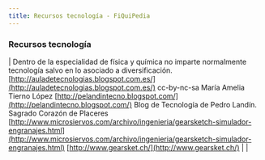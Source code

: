 ```yaml
---
title: Recursos tecnología - FiQuiPedia
---
```


### Recursos tecnología

| Dentro de la especialidad de física y química no imparte normalmente tecnología salvo en lo asociado a diversificación. [http://auladetecnologias.blogspot.com.es/](http://auladetecnologias.blogspot.com.es/) cc-by-nc-sa María Amelia Tierno López [http://pelandintecno.blogspot.com/](http://pelandintecno.blogspot.com/) Blog de Tecnología de Pedro Landín. Sagrado Corazón de Placeres [http://www.microsiervos.com/archivo/ingenieria/gearsketch-simulador-engranajes.html](http://www.microsiervos.com/archivo/ingenieria/gearsketch-simulador-engranajes.html)  [http://www.gearsket.ch/](http://www.gearsket.ch/)  |  | 